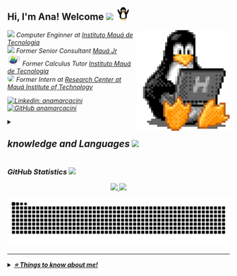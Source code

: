 
<h2> Hi, I'm Ana! Welcome <img src="https://media.giphy.com/media/mGcNjsfWAjY5AEZNw6/giphy.gif" width="50"> <img src="src/linux2.gif" width="30"> </h2>
<img align='right' src="src/Linux1.gif" width="210">


<p><em>
<img src="https://media.giphy.com/media/fYSnHlufseco8Fh93Z/giphy.gif" width="30"/>
Computer Enginner at <a href="https://maua.br/"> Instituto Mauá de Tecnologia </a></br> 
<img src="https://github.com/SP-XD/SP-XD/blob/main/images/hyperkitty.gif?raw=true" width="30">
Former Senior Consultant <a href="https://maua.br/">Mauá Jr</a></br> 
<img src="src/animation.gif" width="30">
Former Calculus Tutor <a href="https://mauajr.com/">Instituto Mauá de Tecnologia</a></br>
<img src="https://i.gifer.com/EF93.gif" width="30" style="border-radius: 50%;">
Former Intern at <a href="https://smartcampus.maua.br/"> Research Center at Mauá Institute of Technology </br></a>


[![Linkedin: anamarcacini](https://img.shields.io/badge/-AnaHelena-blue?style=flat-square&logo=Linkedin&logoColor=white&link=https://www.linkedin.com/in/thaianebraga/)](https://www.linkedin.com/in/ana-helena/)
[![GitHub anamarcacini](https://img.shields.io/github/followers/anamarcacini?label=follow&style=social)](https://github.com/AnaMarcacini)


<details>
  <summary> <h2> knowledge and Languages <img src="https://media4.giphy.com/media/LHZyixOnHwDDy/giphy.gif?cid=790b7611c333e2e3dc9f05de1d51523572065e97ec7f77a6&rid=giphy.gif&ct=g" width="40" ></h2>
 </summary>

<!-- https://img.shields.io/badge/<nome_escrito>-<cor_de_fundo?style=for-the-badge&logo=<nome_logo)&logoColor=<cor_do_logo>" target="_blank"> 

https://img.shields.io/badge/<texto_cor_1>-<texto_cor_2>-<cor>?style=for-the-badge

-->
<details>
  <summary> <h3> Languages [click here]</h3>
 </summary>

<!-- ### Languages -->
<img src="https://img.shields.io/badge/Python-FFD43B?style=for-the-badge&logo=python&logoColor=blue" target="_blank"/>
<img src="https://img.shields.io/badge/MySQL-005C84?style=for-the-badge&logo=mysql&logoColor=white" target="_blank"/>
<img src="https://img.shields.io/badge/SQLite-07405E?style=for-the-badge&logo=sqlite&logoColor=white" target="_blank"/>
<img src="https://img.shields.io/badge/PostgreSQL-316192?style=for-the-badge&logo=postgresql&logoColor=white" target="_blank"/>
<img src="https://img.shields.io/badge/C-00599C?style=for-the-badge&logo=c&logoColor=white" target="_blank"/>
<img src="https://img.shields.io/badge/Java-ED8B00?style=for-the-badge&logo=java&logoColor=white" target="_blank"/>
<img src="https://img.shields.io/badge/javascript-%23323330.svg?style=for-the-badge&logo=javascript&logoColor=%23F7DF1E" target="_blank"/>
<img src="https://img.shields.io/badge/TypeScript-3178c6?style=for-the-badge&logo=TypeScript&logoColor=white" target="_blank"/>
<img src="https://img.shields.io/badge/-Go-05122A?style=for-the-badge&logo=go"/>

  </details>
<details>
  <summary> <h3> Frameworks [click here]</h3>
 </summary>

 <!-- https://img.shields.io/badge/Rust-eeeeee?style=for-the-badge&logo=Rust&logoColor=black)  -->
### 
<img src="https://img.shields.io/badge/react-%2320232a.svg?style=for-the-badge&logo=react&logoColor=%2361DAFB" target="_blank"/>
<img src="https://img.shields.io/badge/React%20Native-20232a?style=for-the-badge&logo=react" target="_blank"/>
<img src="https://img.shields.io/badge/Vue.js-eeeeee?style=for-the-badge&logo=Vue.js" target="_blank"/>
<img src="https://img.shields.io/badge/next.js-000000?style=for-the-badge&logo=nextdotjs&logoColor=white">
  </details>

<details>
  <summary> <h3> IDEs [click here]</h3>
 </summary>

<img src="https://img.shields.io/badge/Visual_Studio_Code-0078D4?style=for-the-badge&logo=visual%20studio%20code&logoColor=whit" target="_blank">
<img src="https://img.shields.io/badge/Jupyter-F37626.svg?&style=for-the-badge&logo=Jupyter&logoColor=white" target="_blank"/>
<img src="https://img.shields.io/badge/Colab-F9AB00?style=for-the-badge&logo=googlecolab&color=525252" target="_blank"/>

  </details>

<details>
  <summary> <h3> Technologies [click here]</h3>
 </summary>
<img src="https://img.shields.io/badge/Notion-%23000000.svg?style=for-the-badge&logo=notion&logoColor=white" target="_blank"/>
<img src="https://img.shields.io/badge/PowerBI-F2C811?style=for-the-badge&logo=Power%20BI&logoColor=white" target="_blank"/>
<img src="https://img.shields.io/badge/GIT-E44C30?style=for-the-badge&logo=git&logoColor=white" target="_blank"/>
<img src=https://img.shields.io/badge/Docker-2CA5E0?style=for-the-badge&logo=docker&logoColor=white >
<img src="https://img.shields.io/badge/Microsoft_Excel-217346?style=for-the-badge&logo=microsoft-excel&logoColor=white" target="_blank"/>
<img src="https://img.shields.io/badge/Amazon_AWS-232F3E?style=for-the-badge&logo=amazon-aws&logoColor=white" target="_blank"/>
<img src="https://img.shields.io/badge/node.js-6DA55F?style=for-the-badge&logo=node.js&logoColor=white" target="_blank"/>
<img src=https://img.shields.io/badge/json-5E5C5C?style=for-the-badge&logo=json&logoColor=white >
<img src=https://img.shields.io/badge/npm-CB3837?style=for-the-badge&logo=npm&logoColor=white>
<img src=https://img.shields.io/badge/Markdown-000000?style=for-the-badge&logo=markdown&logoColor=whit >
<img src=https://img.shields.io/badge/Linux-FCC624?style=for-the-badge&logo=linux&logoColor=black >
<img src=https://img.shields.io/badge/Raspberry%20Pi-A22846?style=for-the-badge&logo=Raspberry%20Pi&logoColor=white>
<img src=https://img.shields.io/badge/Microsoft_Office-D83B01?style=for-the-badge&logo=microsoft-office&logoColor=white>
<img src=https://img.shields.io/badge/Figma-F24E1E?style=for-the-badge&logo=figma&logoColor=white>
<img src="https://img.shields.io/badge/anaconda-42B029.svg?&style=for-the-badge&logo=anaconda&logoColor=white"/>
<img src="https://img.shields.io/badge/Trello-%23026AA7.svg?style=for-the-badge&logo=Trello&logoColor=white"/>
<img src="https://img.shields.io/badge/Canva-%2300C4CC.svg?style=for-the-badge&logo=Canva&logoColor=white"/>
<img src="https://img.shields.io/badge/css3-%231572B6.svg?style=for-the-badge&logo=css3&logoColor=white"/>
<img src="https://img.shields.io/badge/html5-%23E34F26.svg?style=for-the-badge&logo=html5&logoColor=white"/>
<!-- <img src=""/> -->
<!-- <img src=""/> -->

<!-- <img src=https://img.shields.io/badge/Jira-0052CC?style=for-the-badge&logo=Jira&logoColor=white > -->
<!-- <img src="https://img.shields.io/badge/firebase-FFCA28.svg?&style=for-the-badge&logo=firebase&logoColor=white" /> -->
<!-- <img src="https://img.shields.io/badge/Django-092D1F.svg?&style=for-the-badge&logo=Django&logoColor=white"/> -->
  </details>
</details>


### GitHub Statistics  <img src="https://media.giphy.com/media/VgCDAzcKvsR6OM0uWg/giphy.gif" width="50"> 

<div align="center">

 
  <a href="https://www.linkedin.com/in/ana-helena-marcacini-a06387178" >
  	<img height="200em"src="https://github-readme-stats.vercel.app/api?username=AnaMarcacini&show_icons=true&theme=vue&include_all_commits=true&count_private=true" />
	<img height="200em" src="https://github-readme-stats.vercel.app/api/top-langs/?username=AnaMarcacini&layout=compact&langs_count=7&theme=vue" />
 </div>
 
![Snake animation](https://github.com/AnaMarcacini/AnaMarcacini/blob/output/github-contribution-grid-snake.svg)


---

<details>
  <summary> <b> ⭐️ Things to know about me! </b>
 </summary>


<h4 align="center">Visitor's count :eyes:</h4>

<p align="center"><img src="https://profile-counter.glitch.me/{AnaMarcacini}/count.svg" alt="AnaMarcacini :: Visitor's Count" /></p>


  </details>
  

<!-- <img src="https://i.giphy.com/media/v1.Y2lkPTc5MGI3NjExN2V0bXBjanU5aWdoZzl2MjFtMWtuZXQ3a2dpams1dzhkdWo2Z3QyZiZlcD12MV9pbnRlcm5hbF9naWZfYnlfaWQmY3Q9Zw/TyQY0zTXX4x0c/giphy.gif" width="30" style="border-radius: 50%;"> -->
<!-- <img src="https://i.gifer.com/GFWM.gif" width="30"> -->



<!-- <img src="" target="_blank"/>
<img src="" target="_blank"/>
<img src="" target="_blank"/>
<img src="" target="_blank"/> -->


<!-- 
<details>
  <summary> <h3> Titulo</h3>
 </summary>

  </details> -->

